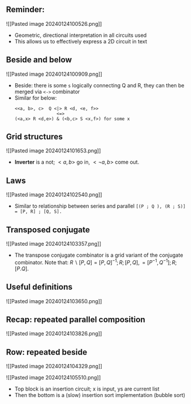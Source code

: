 ## Reminder:
![[Pasted image 20240124100526.png]]
- Geometric, directional interpretation in all circuits used
- This allows us to effectively express a 2D circuit in text
## Beside and below
![[Pasted image 20240124100909.png]]
- Beside: there is some `s` logically connecting Q and R, they can then be merged via `<->` combinator
- Similar for below: 
	```
	<<a, b>, c>  Q <|> R <d, <e, f>> 
					<=> 
	(<a,x> R <d,e>) & (<b,c> S <x,f>) for some x
	```
## Grid structures
![[Pasted image 20240124101653.png]]
- **Inverter** is a not; $<a, b>$ go in, $<\neg a, b>$ come out.
## Laws
![[Pasted image 20240124102540.png]]
- Similar to relationship between series and parallel `[(P ; Q ), (R ; S)] = [P, R] ; [Q, S].`
## Transposed conjugate
![[Pasted image 20240124103357.png]]
- The transpose conjugate combinator is a grid variant of the conjugate combinator. Note that:
	$R\backslash[P,Q]=[P,Q]^{-1} ;R;[P,Q],=[P^{-1} ,Q^{-1}];R;[P.Q].$
## Useful  definitions
![[Pasted image 20240124103650.png]]
## Recap: repeated parallel composition
![[Pasted image 20240124103826.png]]
## Row: repeated beside
![[Pasted image 20240124104329.png]]

![[Pasted image 20240124105510.png]]
- Top block is an insertion circuit; x is input, ys are current list
- Then the bottom is a (slow) insertion sort implementation (bubble sort)